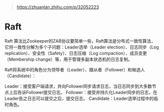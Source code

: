 <!--
 * @Author: JF-011101 2838264218@qq.com
 * @Date: 2022-10-01 09:19:12
 * @LastEditors: JF-011101 2838264218@qq.com
 * @LastEditTime: 2022-10-01 09:20:51
 * @FilePath: \posts\distributed_system\raft_algo.md
 * @Description: 这是默认设置,请设置`customMade`, 打开koroFileHeader查看配置 进行设置: https://github.com/OBKoro1/koro1FileHeader/wiki/%E9%85%8D%E7%BD%AE
-->

> https://zhuanlan.zhihu.com/p/32052223
# Raft

Raft 算法比Zookeeper的ZAB协议要简单一些，Raft算法是分布式一致性算法，它将一致性分解为多个子问题：Leader选举（Leader election）、日志同步（Log replication）、安全性（Safety）、日志压缩（Log compaction）、成员变更（Membership change）等，用于管理多副本状态机的日志复制。

Raft将系统中的角色分为领导者（Leader）、跟从者（Follower）和候选人（Candidate）：

Leader：接受客户端请求，并向Follower同步请求日志，当日志同步到大多数节点上后告诉Follower提交日志。
Follower：接受并持久化Leader同步的日志，在Leader告之日志可以提交之后，提交日志。
Candidate：Leader选举过程中的临时角色。






























